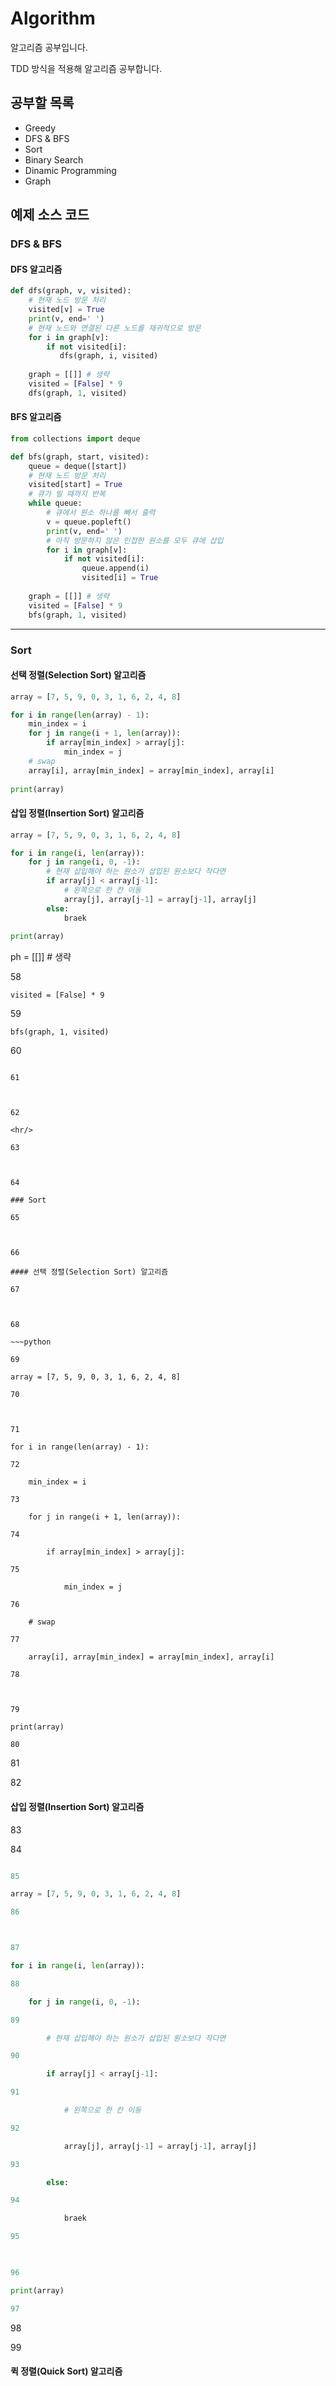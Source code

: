 # Algorithm   

알고리즘 공부입니다.  

TDD 방식을 적용해 알고리즘 공부합니다.

## 공부할 목록

* Greedy
* DFS & BFS
* Sort
* Binary Search
* Dinamic Programming
* Graph

## 예제 소스 코드

### DFS & BFS

#### DFS 알고리즘

~~~python
def dfs(graph, v, visited):
    # 현재 노드 방문 처리
    visited[v] = True
    print(v, end=' ')
    # 현재 노드와 연결된 다른 노드를 재귀적으로 방문
    for i in graph[v]:
        if not visited[i]:
           dfs(graph, i, visited)
           
    graph = [[]] # 생략
    visited = [False] * 9
    dfs(graph, 1, visited)
~~~

#### BFS 알고리즘

~~~python
from collections import deque

def bfs(graph, start, visited):
    queue = deque([start])
    # 현재 노드 방문 처리
    visited[start] = True
    # 큐가 빌 때까지 반복
    while queue:
        # 큐에서 원소 하나를 빼서 출력
        v = queue.popleft()
        print(v, end=' ')
        # 아직 방문하지 않은 인접한 원소를 모두 큐에 삽입
        for i in graph[v]:
            if not visited[i]:
                queue.append(i)
                visited[i] = True
           
    graph = [[]] # 생략
    visited = [False] * 9
    bfs(graph, 1, visited)
~~~

<hr/>

### Sort

#### 선택 정렬(Selection Sort) 알고리즘

~~~python
array = [7, 5, 9, 0, 3, 1, 6, 2, 4, 8]

for i in range(len(array) - 1):
    min_index = i
    for j in range(i + 1, len(array)):
        if array[min_index] > array[j]:
            min_index = j
    # swap
    array[i], array[min_index] = array[min_index], array[i]
    
print(array)
~~~

#### 삽입 정렬(Insertion Sort) 알고리즘

~~~python
array = [7, 5, 9, 0, 3, 1, 6, 2, 4, 8]

for i in range(i, len(array)):
    for j in range(i, 0, -1):
        # 현재 삽입해야 하는 원소가 삽입된 원소보다 작다면 
        if array[j] < array[j-1]:
            # 왼쪽으로 한 칸 이동
            array[j], array[j-1] = array[j-1], array[j]
        else:
            braek
    
print(array)
~~~

ph = [[]] # 생략

58

    visited = [False] * 9

59

    bfs(graph, 1, visited)

60

~~~

61



62

<hr/>

63



64

### Sort

65



66

#### 선택 정렬(Selection Sort) 알고리즘

67



68

~~~python

69

array = [7, 5, 9, 0, 3, 1, 6, 2, 4, 8]

70



71

for i in range(len(array) - 1):

72

    min_index = i

73

    for j in range(i + 1, len(array)):

74

        if array[min_index] > array[j]:

75

            min_index = j

76

    # swap

77

    array[i], array[min_index] = array[min_index], array[i]

78

    

79

print(array)

80

~~~

81



82

#### 삽입 정렬(Insertion Sort) 알고리즘

83



84

~~~python

85

array = [7, 5, 9, 0, 3, 1, 6, 2, 4, 8]

86



87

for i in range(i, len(array)):

88

    for j in range(i, 0, -1):

89

        # 현재 삽입해야 하는 원소가 삽입된 원소보다 작다면 

90

        if array[j] < array[j-1]:

91

            # 왼쪽으로 한 칸 이동

92

            array[j], array[j-1] = array[j-1], array[j]

93

        else:

94

            braek

95

    

96

print(array)

97

~~~

98



99

#### 퀵 정렬(Quick Sort) 알고리즘


